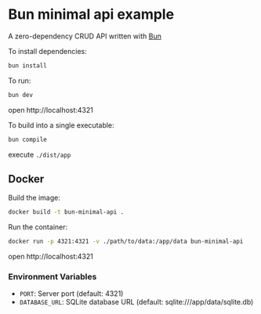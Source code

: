 # Bun minimal api example

A zero-dependency CRUD API written with [Bun](https://bun.com/)

To install dependencies:
```sh
bun install
```

To run:
```sh
bun dev
```

open http://localhost:4321


To build into a single executable:
```sh
bun compile
```

execute `./dist/app`

## Docker

Build the image:
```sh
docker build -t bun-minimal-api .
```

Run the container:
```sh
docker run -p 4321:4321 -v ./path/to/data:/app/data bun-minimal-api
```

open http://localhost:4321

### Environment Variables

- `PORT`: Server port (default: 4321)
- `DATABASE_URL`: SQLite database URL (default: sqlite:///app/data/sqlite.db)